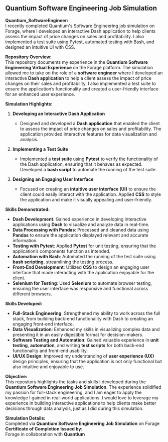 ## Quantium Software Engineering Job Simulation

**Quantium_SoftwareEngineer:** <br>
I recently completed Quantium's Software Engineering job simulation on Forage, where I developed an interactive Dash application to help clients assess the impact of price changes on sales and profitability. I also implemented a test suite using Pytest, automated testing with Bash, and designed an intuitive UI with CSS.

**Repository Overview:**  
This repository documents my experience in the **Quantium Software Engineering Virtual Experience** on the Forage platform. The simulation allowed me to take on the role of a **software engineer** where I developed an interactive **Dash application** to help a client assess the impact of price changes on their sales and profitability. I also implemented a test suite to ensure the application’s functionality and created a user-friendly interface for an enhanced user experience.

**Simulation Highlights:**

1. **Developing an Interactive Dash Application**  
   - Designed and developed a **Dash application** that enabled the client to assess the impact of price changes on sales and profitability. The application provided interactive features for data visualization and analysis.

2. **Implementing a Test Suite**  
   - Implemented a **test suite** using **Pytest** to verify the functionality of the Dash application, ensuring that it behaves as expected. Developed a **bash script** to automate the running of the test suite.

3. **Designing an Engaging User Interface**  
   - Focused on creating an **intuitive user interface (UI)** to ensure the client could easily interact with the application. Applied **CSS** to style the application and make it visually appealing and user-friendly.

**Skills Demonstrated:**
- **Dash Development**: Gained experience in developing interactive applications using **Dash** to visualize and analyze data in real-time.
- **Data Processing with Pandas**: Processed and cleaned data using **Pandas** to ensure the application displayed relevant and accurate information.
- **Testing with Pytest**: Applied **Pytest** for unit testing, ensuring that the application’s components function as intended.
- **Automation with Bash**: Automated the running of the test suite using **bash scripting**, streamlining the testing process.
- **Front-End Development**: Utilized **CSS** to design an engaging user interface that made interacting with the application enjoyable for the client.
- **Selenium for Testing**: Used **Selenium** to automate browser testing, ensuring the user interface was responsive and functional across different browsers.

**Skills Developed:**
- **Full-Stack Engineering**: Strengthened my ability to work across the full stack, from building back-end functionality with Dash to creating an engaging front-end interface.
- **Data Visualization**: Enhanced my skills in visualizing complex data and presenting it in an easily digestible format for decision-makers.
- **Software Testing and Automation**: Gained valuable experience in **unit testing**, **automation**, and writing **test scripts** for both back-end functionality and front-end usability.
- **UI/UX Design**: Improved my understanding of **user experience (UX)** design principles, ensuring that the application is not only functional but also intuitive and enjoyable to use.

**Objective:**  
This repository highlights the tasks and skills I developed during the **Quantium Software Engineering Job Simulation**. The experience solidified my passion for full-stack engineering, and I am eager to apply the knowledge I gained in real-world applications. I would love to leverage my experience in building interactive applications to help clients make better decisions through data analysis, just as I did during this simulation.

**Simulation Details:**  
Completed via **Quantium Software Engineering Job Simulation** on Forage  
**Certificate of Completion Issued by:**  
Forage in collaboration with **Quantium**
